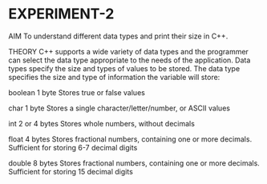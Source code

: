# EXPERIMENT-2
AIM
To understand different data types and print their size in C++.

THEORY
C++ supports a wide variety of data types and the programmer can select the data type appropriate to the needs of the application. Data types specify the size and types of values to be stored.
The data type specifies the size and type of information the variable will store:

boolean	1 byte	Stores true or false values

char	1 byte	Stores a single character/letter/number, or ASCII values

int	2 or 4 bytes	Stores whole numbers, without decimals

float	4 bytes	Stores fractional numbers, containing one or more decimals. Sufficient for storing 6-7 decimal digits

double	8 bytes	Stores fractional numbers, containing one or more decimals. Sufficient for storing 15 decimal digits
